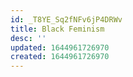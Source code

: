```yaml
---
id: _T8YE_Sq2fNFv6jP4DRWv
title: Black Feminism
desc: ''
updated: 1644961726970
created: 1644961726970
---
```


